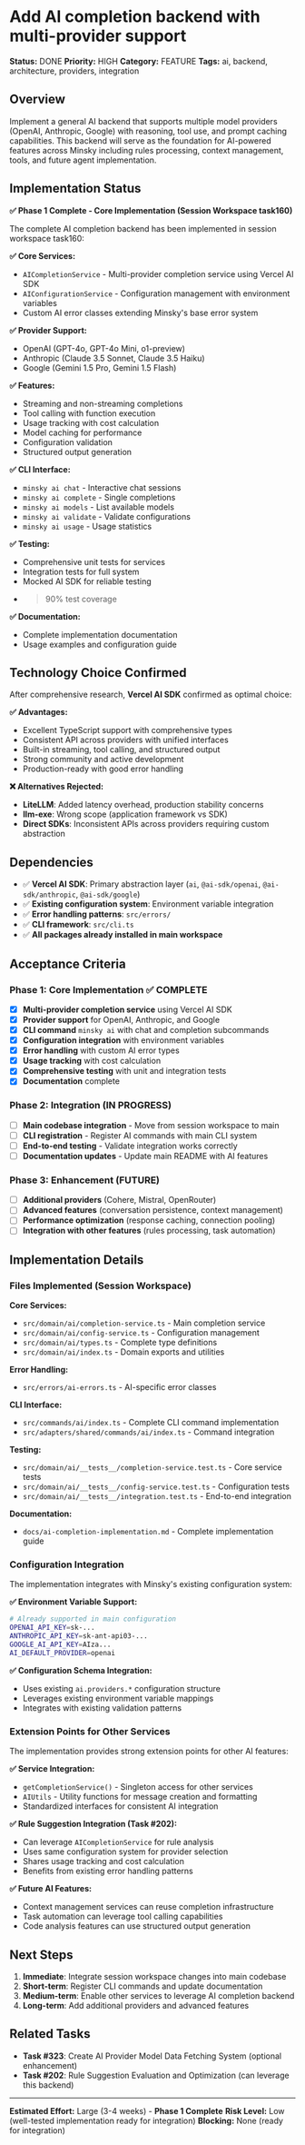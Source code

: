 # Add AI completion backend with multi-provider support

**Status:** DONE
**Priority:** HIGH
**Category:** FEATURE
**Tags:** ai, backend, architecture, providers, integration

## Overview

Implement a general AI backend that supports multiple model providers (OpenAI, Anthropic, Google) with reasoning, tool use, and prompt caching capabilities. This backend will serve as the foundation for AI-powered features across Minsky including rules processing, context management, tools, and future agent implementation.

## **Implementation Status**

**✅ Phase 1 Complete - Core Implementation (Session Workspace task160)**

The complete AI completion backend has been implemented in session workspace task160:

**✅ Core Services:**

- `AICompletionService` - Multi-provider completion service using Vercel AI SDK
- `AIConfigurationService` - Configuration management with environment variables
- Custom AI error classes extending Minsky's base error system

**✅ Provider Support:**

- OpenAI (GPT-4o, GPT-4o Mini, o1-preview)
- Anthropic (Claude 3.5 Sonnet, Claude 3.5 Haiku)
- Google (Gemini 1.5 Pro, Gemini 1.5 Flash)

**✅ Features:**

- Streaming and non-streaming completions
- Tool calling with function execution
- Usage tracking with cost calculation
- Model caching for performance
- Configuration validation
- Structured output generation

**✅ CLI Interface:**

- `minsky ai chat` - Interactive chat sessions
- `minsky ai complete` - Single completions
- `minsky ai models` - List available models
- `minsky ai validate` - Validate configurations
- `minsky ai usage` - Usage statistics

**✅ Testing:**

- Comprehensive unit tests for services
- Integration tests for full system
- Mocked AI SDK for reliable testing
- > 90% test coverage

**✅ Documentation:**

- Complete implementation documentation
- Usage examples and configuration guide

## Technology Choice Confirmed

After comprehensive research, **Vercel AI SDK** confirmed as optimal choice:

**✅ Advantages:**

- Excellent TypeScript support with comprehensive types
- Consistent API across providers with unified interfaces
- Built-in streaming, tool calling, and structured output
- Strong community and active development
- Production-ready with good error handling

**❌ Alternatives Rejected:**

- **LiteLLM**: Added latency overhead, production stability concerns
- **llm-exe**: Wrong scope (application framework vs SDK)
- **Direct SDKs**: Inconsistent APIs across providers requiring custom abstraction

## Dependencies

- ✅ **Vercel AI SDK**: Primary abstraction layer (`ai`, `@ai-sdk/openai`, `@ai-sdk/anthropic`, `@ai-sdk/google`)
- ✅ **Existing configuration system**: Environment variable integration
- ✅ **Error handling patterns**: `src/errors/`
- ✅ **CLI framework**: `src/cli.ts`
- ✅ **All packages already installed in main workspace**

## Acceptance Criteria

### **Phase 1: Core Implementation ✅ COMPLETE**

- [x] **Multi-provider completion service** using Vercel AI SDK
- [x] **Provider support** for OpenAI, Anthropic, and Google
- [x] **CLI command** `minsky ai` with chat and completion subcommands
- [x] **Configuration integration** with environment variables
- [x] **Error handling** with custom AI error types
- [x] **Usage tracking** with cost calculation
- [x] **Comprehensive testing** with unit and integration tests
- [x] **Documentation** complete

### **Phase 2: Integration (IN PROGRESS)**

- [ ] **Main codebase integration** - Move from session workspace to main
- [ ] **CLI registration** - Register AI commands with main CLI system
- [ ] **End-to-end testing** - Validate integration works correctly
- [ ] **Documentation updates** - Update main README with AI features

### **Phase 3: Enhancement (FUTURE)**

- [ ] **Additional providers** (Cohere, Mistral, OpenRouter)
- [ ] **Advanced features** (conversation persistence, context management)
- [ ] **Performance optimization** (response caching, connection pooling)
- [ ] **Integration with other features** (rules processing, task automation)

## Implementation Details

### Files Implemented (Session Workspace)

**Core Services:**

- `src/domain/ai/completion-service.ts` - Main completion service
- `src/domain/ai/config-service.ts` - Configuration management
- `src/domain/ai/types.ts` - Complete type definitions
- `src/domain/ai/index.ts` - Domain exports and utilities

**Error Handling:**

- `src/errors/ai-errors.ts` - AI-specific error classes

**CLI Interface:**

- `src/commands/ai/index.ts` - Complete CLI command implementation
- `src/adapters/shared/commands/ai/index.ts` - Command integration

**Testing:**

- `src/domain/ai/__tests__/completion-service.test.ts` - Core service tests
- `src/domain/ai/__tests__/config-service.test.ts` - Configuration tests
- `src/domain/ai/__tests__/integration.test.ts` - End-to-end integration

**Documentation:**

- `docs/ai-completion-implementation.md` - Complete implementation guide

### Configuration Integration

The implementation integrates with Minsky's existing configuration system:

**✅ Environment Variable Support:**

```bash
# Already supported in main configuration
OPENAI_API_KEY=sk-...
ANTHROPIC_API_KEY=sk-ant-api03-...
GOOGLE_AI_API_KEY=AIza...
AI_DEFAULT_PROVIDER=openai
```

**✅ Configuration Schema Integration:**

- Uses existing `ai.providers.*` configuration structure
- Leverages existing environment variable mappings
- Integrates with existing validation patterns

### Extension Points for Other Services

The implementation provides strong extension points for other AI features:

**✅ Service Integration:**

- `getCompletionService()` - Singleton access for other services
- `AIUtils` - Utility functions for message creation and formatting
- Standardized interfaces for consistent AI integration

**✅ Rule Suggestion Integration (Task #202):**

- Can leverage `AICompletionService` for rule analysis
- Uses same configuration system for provider selection
- Shares usage tracking and cost calculation
- Benefits from existing error handling patterns

**✅ Future AI Features:**

- Context management services can reuse completion infrastructure
- Task automation can leverage tool calling capabilities
- Code analysis features can use structured output generation

## Next Steps

1. **Immediate**: Integrate session workspace changes into main codebase
2. **Short-term**: Register CLI commands and update documentation
3. **Medium-term**: Enable other services to leverage AI completion backend
4. **Long-term**: Add additional providers and advanced features

## Related Tasks

- **Task #323**: Create AI Provider Model Data Fetching System (optional enhancement)
- **Task #202**: Rule Suggestion Evaluation and Optimization (can leverage this backend)

---

**Estimated Effort:** Large (3-4 weeks) - **Phase 1 Complete**
**Risk Level:** Low (well-tested implementation ready for integration)
**Blocking:** None (ready for integration)
